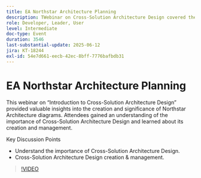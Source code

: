 ```yaml
---
title: EA Northstar Architecture Planning
description: TWebinar on Cross-Solution Architecture Design covered the value and creation of Northstar diagrams, with key insights for developers, leaders, and users.
role: Developer, Leader, User
level: Intermediate
doc-type: Event
duration: 3546
last-substantial-update: 2025-06-12
jira: KT-18244
exl-id: 54e7d661-eecb-42ec-8bff-7776bafbdb31
---
```

# EA Northstar Architecture Planning

This webinar on “Introduction to Cross-Solution Architecture Design” provided valuable insights into the creation and significance of Northstar Architecture diagrams. Attendees gained an understanding of the importance of Cross-Solution Architecture Design and learned about its creation and management.

Key Discussion Points

* Understand the importance of Cross-Solution Architecture Design.
* Cross-Solution Architecture Design creation & management.

>[!VIDEO](https://video.tv.adobe.com/v/3463355/?learn=on&enablevpops)
